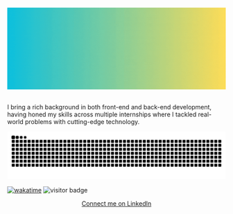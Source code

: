 [![GitHub Cover Poster](./github-cover.gif)](https://haomin.tech)

## 

I bring a rich background in both front-end and back-end development, having honed my skills across multiple internships where I tackled real-world problems with cutting-edge technology.


<picture>
  <source media="(prefers-color-scheme: dark)" srcset="https://raw.githubusercontent.com/ha0min/ha0min/output/github-contribution-grid-snake-dark.svg">
  <source media="(prefers-color-scheme: light)" srcset="https://raw.githubusercontent.com/ha0min/ha0min/output/github-contribution-grid-snake.svg">
  <img alt="github contribution grid snake animation" src="https://raw.githubusercontent.com/ha0min/ha0min/output/github-contribution-grid-snake.svg">
</picture>
  
[![wakatime](https://wakatime.com/badge/user/b5b67ae1-6061-466d-982e-e7b9ec9d9369.svg)](https://wakatime.com/@b5b67ae1-6061-466d-982e-e7b9ec9d9369)
![visitor badge](https://visitor-badge.laobi.icu/badge?page_id=ha0min.ha0min)

<p align="center">
<a href="https://linkedin.com/in/haomincheng">Connect me on LinkedIn</a>
</p>
